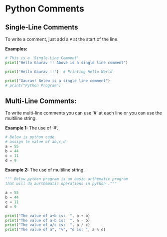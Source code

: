 # Python Comments

## Single-Line Comments

To write a comment, just add a `#` at the start of the line.

**Examples:**

```python
# This is a 'Single-Line Comment'
print("Hello Gaurav !! Above is a single line comment")

print("Hello Gaurav !!")  # Printing Hello World

print("Gaurav! Below is a single line comment")
# print("Python Program")

```

## Multi-Line Comments:

To write multi-line comments you can use ‘#’ at each line or you can use the multiline string.

**Example 1:** The use of ‘#’.

```python
# Below is python code 
# assign te value of ab,c,d
a = 55
b = 44
c = 11
d = 9
```

**Example 2:** The use of multiline string.

```python
""" Below python program is an basic arthematic program 
that will do aurthematic operations in python ."""

a = 55
b = 44
c = 11
d = 9

print("The value of a+b is:  ", a + b)
print("The value of a-b is:  ", a - b)
print("The value of a/c is:  ", a / c)
print("The value of a", "%", "d is: ", a % d)

```



